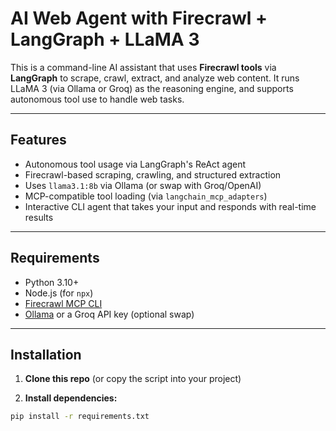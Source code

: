 # AI Web Agent with Firecrawl + LangGraph + LLaMA 3

This is a command-line AI assistant that uses **Firecrawl tools** via **LangGraph** to scrape, crawl, extract, and analyze web content. It runs LLaMA 3 (via Ollama or Groq) as the reasoning engine, and supports autonomous tool use to handle web tasks.

---

## Features

-  Autonomous tool usage via LangGraph's ReAct agent
-  Firecrawl-based scraping, crawling, and structured extraction
-  Uses `llama3.1:8b` via Ollama (or swap with Groq/OpenAI)
-  MCP-compatible tool loading (via `langchain_mcp_adapters`)
-  Interactive CLI agent that takes your input and responds with real-time results

---

## Requirements

- Python 3.10+
- Node.js (for `npx`)
- [Firecrawl MCP CLI](https://firecrawl.dev)
- [Ollama](https://ollama.com) or a Groq API key (optional swap)

---

## Installation

1. **Clone this repo** (or copy the script into your project)

2. **Install dependencies:**

```bash
pip install -r requirements.txt
